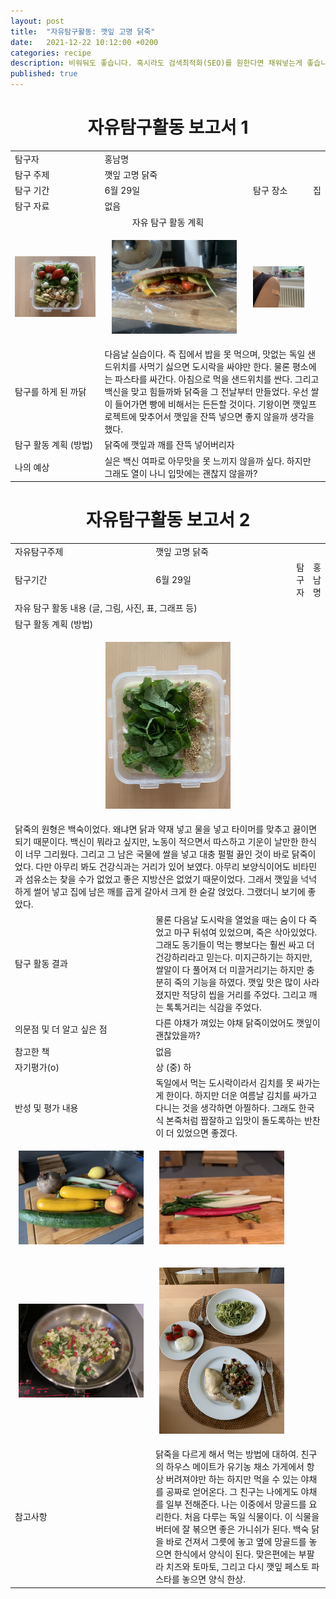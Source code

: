 ```yaml
---
layout: post
title:  "자유탐구활동: 깻잎 고명 닭죽"
date:   2021-12-22 10:12:00 +0200
categories: recipe
description: 비워둬도 좋습니다. 혹시라도 검색최적화(SEO)를 원한다면 채워넣는게 좋습니다.
published: true
---
```

 
<h1 style='text-align:center;font-weight:bold;'>자유탐구활동 보고서 1</h1>

<table>
  <tr>
    <td style="width: 15%;">탐구자</td>
    <td style="width: 85%;" colspan=3>홍남명</td>
  </tr>
  <tr>
    <td>탐구 주제</td>
    <td colspan=3>깻잎 고명 닭죽 </td>
  </tr>
  <tr>
    <td>탐구 기간</td>
    <td style="width: 50%;" >6월 29일</td>
    <td style="width: 15%;" >탐구 장소</td>
    <td style="width: 20%;" >집 </td>
  </tr>

  <tr>
    <td>탐구 자료</td>
    <td colspan=3>없음</td>
  </tr>
  <tr>
    <td colspan=4 style='text-align:center'>자유 탐구 활동 계획</td>
  </tr>
  <tr>
    <td style="width: 30%;"colspan=1>
     <p align="center">
     <img src="/asset/images/perilla-dakjuk_1_normal-lunch.jpg" width="200px" />
     </p>
    </td>
   <td style="width: 30%;"colspan=1> 
     <p align="center">
     <img src="/asset/images/perilla-dakjuk_2_BF.jpg" width="200px" />
     </p>
   </td>
   <td style="width: 30%;"colspan=1> 
     <p align="center">
     <img src="/asset/images/perilla-dakjuk_3_Impfung.jpg" width="200px" />
     </p>
    </td>
  </tr>
  
  <tr>
    <td>탐구를 하게 된 까닭</td>
    <td colspan=3>다음날 실습이다. 즉 집에서 밥을 못 먹으며, 맛없는 독일 샌드위치를 사먹기 싫으면 도시락을 싸야만 한다. 물론 평소에는 파스타를 싸간다. 아침으로 먹을 샌드위치를 싼다. 그리고 백신을 맞고 힘들까봐 닭죽을 그 전날부터 만들었다. 우선 쌀이 들어가면 빵에 비해서는 든든할 것이다. 기왕이면 깻잎프로젝트에 맞추어서 깻잎을 잔뜩 넣으면 좋지 않을까 생각을 했다. </td>
  </tr>
  <tr>
    <td>탐구 활동 계획 (방법)</td>
    <td colspan=3>
    닭죽에 깻잎과 깨를 잔뜩 넣어버리자
</td>
  </tr>
  <tr>
    <td>나의 예상</td>
    <td colspan=3>실은 백신 여파로 아무맛을 못 느끼지 않을까 싶다. 하지만 그래도 열이 나니 입맛에는 괜찮지 않을까?
</td>
  </tr>
</table>
   
<h1 style='text-align:center;font-weight:bold;'>자유탐구활동 보고서 2</h1> 

<table>
  <tr>
    <td style="width: 15%;">자유탐구주제</td>
    <td style="width: 85%;" colspan=3>깻잎 고명 닭죽</td>
  </tr>
  <tr>
    <td style="width: 15%;">탐구기간</td>
    <td style="width: 35%;">6월 29일</td>
    <td style="width: 15%;">탐구자</td>
    <td style="width: 35%;">홍남명</td>
  </tr>
  <tr>
    <td colspan=4> 자유 탐구 활동 내용 (글, 그림, 사진, 표, 그래프 등)</td>
  </tr>
  <tr>
    <td colspan=4>탐구 활동 계획 (방법)</td>
  </tr>
  <tr>
     <td colspan=4>
       <p align="center">
     <img src="/asset/images/perilla-dakjuk_4_dakjuk-lunch.jpg" width="200px" />
     </p>
     </td>
  </tr>
  <tr>
  <td colspan=4>
     닭죽의 원형은 백숙이었다. 왜냐면 닭과 약재 넣고 물을 넣고 타이머를 맞추고 끓이면 되기 때문이다. 백신이 뭐라고 싶지만, 노동이 적으면서 따스하고 기운이 날만한 한식이 너무 그리웠다. 그리고 그 남은 국물에 쌀을 넣고 대충 펄펄 끓인 것이 바로 닭죽이었다. 다만 아무리 봐도 건강식과는 거리가 있어 보였다. 아무리 보양식이어도 비타민과 섬유소는 찾을 수가 없었고 좋은 지방산은 없었기 때문이었다. 그래서 깻잎을 넉넉하게 썰어 넣고 집에 남은 깨를 곱게 갈아서 크게 한 숟갈 얹었다. 그랬더니 보기에 좋았다. 
 </td>
  </tr>
  <tr>
    <td style="width: 15%;">탐구 활동 결과</td>
    <td style="width: 85%;" colspan=3> 
    물론 다음날 도시락을 열었을 때는 숨이 다 죽었고 마구 뒤섞여 있었으며, 죽은 삭아있었다. 그래도 동기들이 먹는 빵보다는 훨씬 싸고 더 건강하리라고 믿는다. 미지근하기는 하지만, 쌀알이 다 풀어져 더 미끌거리기는 하지만 충분히 죽의 기능을 하였다. 깻잎 맛은 많이 사라졌지만 적당히 씹을 거리를 주었다. 그리고 깨는 톡톡거리는 식감을 주었다. </td>
  <tr>
    <td style="width: 15%;">의문점 및 더 알고 싶은 점</td>
    <td style="width: 85%;" colspan=3> 다른 야채가 껴있는 야채 닭죽이었어도 깻잎이 괜찮았을까?</td>
  </tr>
  <tr>
    <td style="width: 15%;">참고한 책</td>
    <td style="width: 85%;" colspan=3> 없음 </td>
  </tr>
  <tr>
    <td style="width: 15%;">자기평가(o)</td>
    <td style="width: 85%;" colspan=3> 상 (중) 하 </td>
  </tr>
  <tr>
    <td style="width: 15%;">반성 및 평가 내용</td>
    <td style="width: 85%;" colspan=3> 독일에서 먹는 도시락이라서 김치를 못 싸가는 게 한이다. 하지만 더운 여름날 김치를 싸가고 다니는 것을 생각하면 아찔하다. 그래도 한국식 본죽처럼 짭잘하고 입맛이 돌도록하는 반찬이 더 있었으면 좋겠다. 
 </td>
  </tr>

  <tr>
    <td style="width: 50%;"colspan=1>
     <p align="center">
     <img src="/asset/images/perilla-dakjuk_5_vegibox.jpg" width="200px" />
     </p>
    </td>
   <td style="width: 50%;"colspan=1> 
     <p align="center">
     <img src="/asset/images/perilla-dakjuk_6_mangold.jpg" width="200px" />
     </p>
   </td>
  </tr>
  <tr>
    <td style="width: 50%;"colspan=1>
     <p align="center">
     <img src="/asset/images/perilla-dakjuk_7_cooking.jpg" width="200px" />
     </p>
    </td>
   <td style="width: 50%;"colspan=1> 
     <p align="center">
     <img src="/asset/images/perilla-dakjuk_8_var-finish.jpg" width="200px" />
     </p>
   </td>
  </tr>

  <tr>
    <td style="width: 15%;">참고사항</td>
    <td style="width: 85%;" colspan=3> 닭죽을 다르게 해서 먹는 방법에 대하여. 친구의 하우스 메이트가 유기농 채소 가게에서 항상 버려져야만 하는 하지만 먹을 수 있는 야채를 공짜로 얻어온다. 그 친구는 나에게도 야채를 일부 전해준다. 나는 이중에서 망골드를 요리한다. 처음 다루는 독일 식물이다. 이 식물을 버터에 잘 볶으면 좋은 가니쉬가 된다. 백숙 닭을 바로 건져서 그릇에 놓고 옆에 망골드를 놓으면 한식에서 양식이 된다. 맞은편에는 부팔라 치즈와 토마토, 그리고 다시 깻잎 페스토 파스타를 놓으면 양식 한상.   
 </td>
  </tr>
</table>
